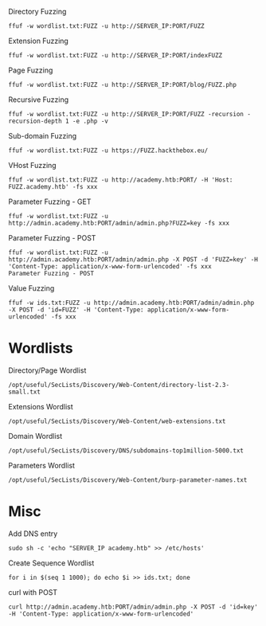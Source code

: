 
Directory Fuzzing
```
ffuf -w wordlist.txt:FUZZ -u http://SERVER_IP:PORT/FUZZ
```

Extension Fuzzing
```shell
ffuf -w wordlist.txt:FUZZ -u http://SERVER_IP:PORT/indexFUZZ
```

Page Fuzzing
```shell
ffuf -w wordlist.txt:FUZZ -u http://SERVER_IP:PORT/blog/FUZZ.php
```

Recursive Fuzzing
```shell
ffuf -w wordlist.txt:FUZZ -u http://SERVER_IP:PORT/FUZZ -recursion -recursion-depth 1 -e .php -v
```

Sub-domain Fuzzing
```shell
ffuf -w wordlist.txt:FUZZ -u https://FUZZ.hackthebox.eu/
```

VHost Fuzzing
```shell
ffuf -w wordlist.txt:FUZZ -u http://academy.htb:PORT/ -H 'Host: FUZZ.academy.htb' -fs xxx
```

Parameter Fuzzing - GET
```shell
ffuf -w wordlist.txt:FUZZ -u http://admin.academy.htb:PORT/admin/admin.php?FUZZ=key -fs xxx
```

Parameter Fuzzing - POST
```shell
ffuf -w wordlist.txt:FUZZ -u http://admin.academy.htb:PORT/admin/admin.php -X POST -d 'FUZZ=key' -H 'Content-Type: application/x-www-form-urlencoded' -fs xxx
Parameter Fuzzing - POST
```

Value Fuzzing
```shell
ffuf -w ids.txt:FUZZ -u http://admin.academy.htb:PORT/admin/admin.php -X POST -d 'id=FUZZ' -H 'Content-Type: application/x-www-form-urlencoded' -fs xxx
```
# Wordlists

Directory/Page Wordlist
```shell
/opt/useful/SecLists/Discovery/Web-Content/directory-list-2.3-small.txt
```

Extensions Wordlist
```shell
/opt/useful/SecLists/Discovery/Web-Content/web-extensions.txt
```
Domain Wordlist
```shell
/opt/useful/SecLists/Discovery/DNS/subdomains-top1million-5000.txt
```

Parameters Wordlist
```shell
/opt/useful/SecLists/Discovery/Web-Content/burp-parameter-names.txt
```
# Misc

Add DNS entry
```shell
sudo sh -c 'echo "SERVER_IP academy.htb" >> /etc/hosts'
```

Create Sequence Wordlist
```shell
for i in $(seq 1 1000); do echo $i >> ids.txt; done
```

curl with POST
```shell
curl http://admin.academy.htb:PORT/admin/admin.php -X POST -d 'id=key' -H 'Content-Type: application/x-www-form-urlencoded'
```

